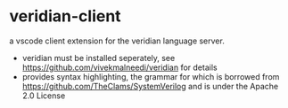 # veridian-client

a vscode client extension for the veridian language server.
* veridian must be installed seperately, see https://github.com/vivekmalneedi/veridian for details
* provides syntax highlighting, the grammar for which is borrowed from https://github.com/TheClams/SystemVerilog and is under the Apache 2.0 License
